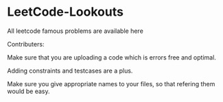 # LeetCode-Lookouts
All leetcode famous problems are available here

Contributers:

Make sure that you are uploading a code which is errors free and optimal.

Adding constraints and testcases are a plus.

Make sure you give appropriate names to your files, so that refering them would be easy.

